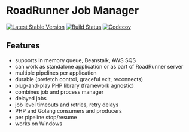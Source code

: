 # RoadRunner Job Manager
[![Latest Stable Version](https://poser.pugx.org/spiral/jobs/version)](https://packagist.org/packages/spiral/jobs)
[![Build Status](https://travis-ci.org/spiral/jobs.svg?branch=master)](https://travis-ci.org/spiral/jobs)
[![Codecov](https://codecov.io/gh/spiral/jobs/branch/master/graph/badge.svg)](https://codecov.io/gh/spiral/jobs/)

## Features
- supports in memory queue, Beanstalk, AWS SQS
- can work as standalone application or as part of RoadRunner server
- multiple pipelines per application
- durable (prefetch control, graceful exit, reconnects)
- plug-and-play PHP library (framework agnostic)
- combines job and process manager
- delayed jobs
- job level timeouts and retries, retry delays
- PHP and Golang consumers and producers
- per pipeline stop/resume
- works on Windows